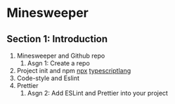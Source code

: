 # Minesweeper

## Section 1: Introduction
1. Minesweeper and Github repo
    1. Asgn 1: Create a repo
2. Project init and npm
[npx](https://www.npmjs.com/package/npx)
[typescriptlang](https://www.typescriptlang.org/)
3. Code-style and Eslint
4. Prettier
    1. Asgn 2: Add ESLint and Prettier into your project

